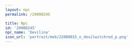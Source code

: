 ```yaml
---
layout: npc
permalink: /29000245

title: Npc
id: '29000245'
npc_name: 'Devilina'
icon_url: 'portrait/mob/22000015_n_devilwitchred_p.png'
---
```

